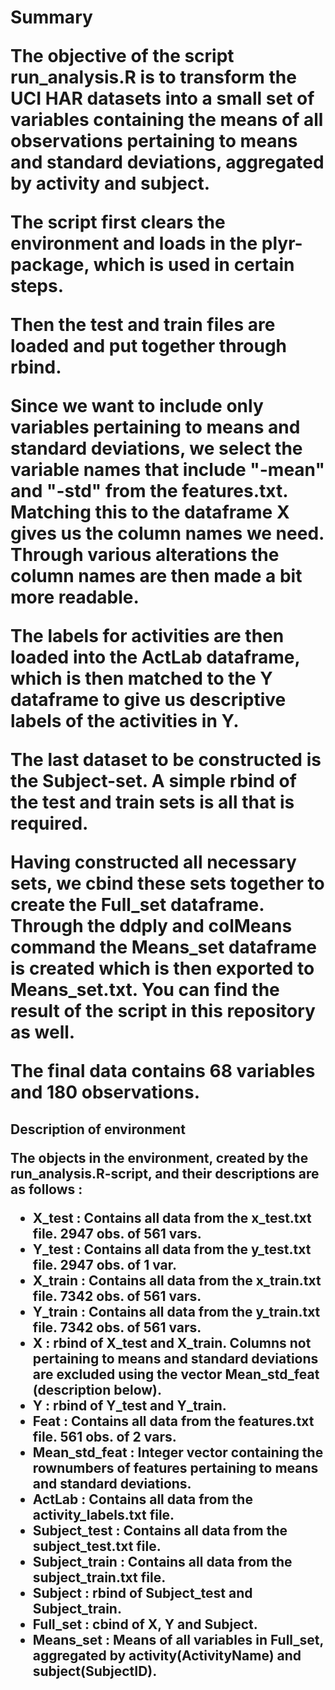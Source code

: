 <h1> Summary

The objective of the script run_analysis.R is to transform the UCI HAR datasets into a small set of variables containing the means of all observations pertaining to means and standard deviations, aggregated by activity and subject.

The script first clears the environment and loads in the plyr-package, which is used in certain steps.

Then the test and train files are loaded and put together through rbind.

Since we want to include only variables pertaining to means and standard deviations, we select the variable names that include "-mean" and "-std" from the features.txt. Matching this to the dataframe X gives us the column names we need. Through various alterations the column names are then made a bit more readable.

The labels for activities are then loaded into the ActLab dataframe, which is then matched to the Y dataframe to give us descriptive labels of the activities in Y. 

The last dataset to be constructed is the Subject-set. A simple rbind of the test and train sets is all that is required.

Having constructed all necessary sets, we cbind these sets together to create the Full_set dataframe. Through the ddply and colMeans command the Means_set dataframe is created which is then exported to Means_set.txt. You can find the result of the script in this repository as well.

The final data contains 68 variables and 180 observations.

<h2> Description of environment

The objects in the environment, created by the run_analysis.R-script, and their descriptions are as follows :

* __X_test__ : Contains all data from the x_test.txt file. 2947 obs. of 561 vars.
* __Y_test__ : Contains all data from the y_test.txt file. 2947 obs. of 1 var.
* __X_train__ : Contains all data from the x_train.txt file. 7342 obs. of 561 vars.
* __Y_train__ : Contains all data from the y_train.txt file. 7342 obs. of 561 vars.
* __X__ : rbind of X_test and X_train. Columns not pertaining to means and standard deviations are excluded using the vector Mean_std_feat (description below).
* __Y__ : rbind of Y_test and Y_train.
* __Feat__ : Contains all data from the features.txt file. 561 obs. of 2 vars.
* __Mean_std_feat__ : Integer vector containing the rownumbers of features pertaining to means and standard deviations.
* __ActLab__ : Contains all data from the activity_labels.txt file.
* __Subject_test__ : Contains all data from the subject_test.txt file.
* __Subject_train__ : Contains all data from the subject_train.txt file.
* __Subject__ : rbind of Subject_test and Subject_train.
* __Full_set__ : cbind of X, Y and Subject.
* __Means_set__ : Means of all variables in Full_set, aggregated by activity(ActivityName) and subject(SubjectID).
